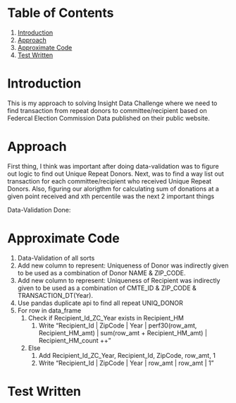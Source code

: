
# Table of Contents
1. [Introduction](README.md#introduction)
2. [Approach](README.md#approach)
3. [Approximate Code](README.md#approximate-Code)
4. [Test Written](README.md#test-written)

# Introduction

This is my approach to solving Insight Data Challenge where we need to find transaction from repeat donors to committee/recipient based on Federcal Election Commission Data published on their public website.

# Approach

First thing, I think was important after doing data-validation was to figure out logic to find out Unique Repeat Donors. 
Next, was to find a way list out transaction for each committee/recipient who received Unique Repeat Donors. 
Also, figuring our alorigthm for calculating sum of donations at a given point received and xth percentile was the next 2 important things

Data-Validation Done: 


# Approximate Code

1. Data-Validation of all sorts 
2. Add new column to represent: Uniqueness of Donor was indirectly given to be used as a combination of Donor NAME & ZIP_CODE. 
3. Add new column to represent: Uniqueness of Recipient was indirectly given to be used as a combination of CMTE_ID & ZIP_CODE & TRANSACTION_DT(Year).
4. Use pandas duplicate api to find all repeat UNIQ_DONOR
5. For row in data_frame
	1. Check if Recipient_Id_ZC_Year exists in Recipient_HM
        1. Write “Recipient_Id | ZipCode | Year | perf30(row_amt, Recipient_HM_amt) | sum(row_amt + Recipient_HM_amt) | Recipient_HM_count ++”
    2. Else
        1. Add Recipient_Id_ZC_Year, Recipient_Id, ZipCode, row_amt, 1 
        2. Write “Recipient_Id | ZipCode | Year | row_amt | row_amt | 1”


# Test Written